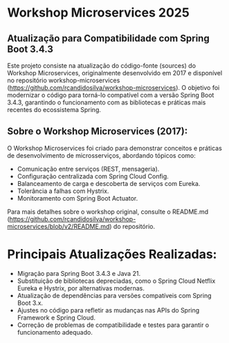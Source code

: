 # Workshop Microservices 2025

## Atualização para Compatibilidade com Spring Boot 3.4.3

Este projeto consiste na atualização do código-fonte (sources) do Workshop Microservices, originalmente desenvolvido em 2017 e disponível no repositório workshop-microservices (https://github.com/rcandidosilva/workshop-microservices). O objetivo foi modernizar o código para torná-lo compatível com a versão Spring Boot 3.4.3, garantindo o funcionamento com as bibliotecas e práticas mais recentes do ecossistema Spring.

## Sobre o Workshop Microservices (2017):
O Workshop Microservices foi criado para demonstrar conceitos e práticas de desenvolvimento de microsserviços, abordando tópicos como:

- Comunicação entre serviços (REST, mensageria).
- Configuração centralizada com Spring Cloud Config.
- Balanceamento de carga e descoberta de serviços com Eureka.
- Tolerância a falhas com Hystrix.
- Monitoramento com Spring Boot Actuator.

Para mais detalhes sobre o workshop original, consulte o README.md (https://github.com/rcandidosilva/workshop-microservices/blob/v2/README.md) do repositório.

# Principais Atualizações Realizadas:
- Migração para Spring Boot 3.4.3 e Java 21.
- Substituição de bibliotecas depreciadas, como o Spring Cloud Netflix Eureka e Hystrix, por alternativas modernas.
- Atualização de dependências para versões compatíveis com Spring Boot 3.x.
- Ajustes no código para refletir as mudanças nas APIs do Spring Framework e Spring Cloud.
- Correção de problemas de compatibilidade e testes para garantir o funcionamento adequado.
